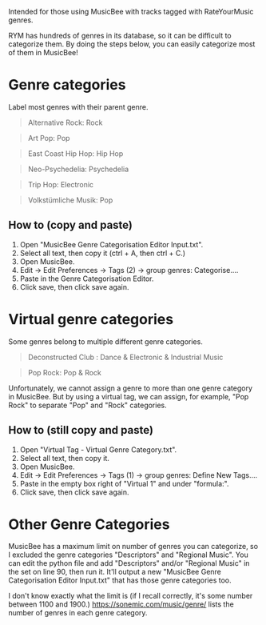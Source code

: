 Intended for those using MusicBee with tracks tagged with RateYourMusic genres.

RYM has hundreds of genres in its database, so it can be difficult to categorize them. By doing the steps below, you can easily categorize most of them in MusicBee!

# Genre categories

Label most genres with their parent genre.

> Alternative Rock: Rock

> Art Pop: Pop

> East Coast Hip Hop: Hip Hop

> Neo-Psychedelia: Psychedelia

> Trip Hop: Electronic

> Volkstümliche Musik: Pop

## How to (copy and paste)

1. Open "MusicBee Genre Categorisation Editor Input.txt".
2. Select all text, then copy it (ctrl + A, then ctrl + C.)
3. Open MusicBee.
4. Edit -> Edit Preferences -> Tags (2) -> group genres: Categorise....
5. Paste in the Genre Categorisation Editor.
6. Click save, then click save again.

# Virtual genre categories

Some genres belong to multiple different genre categories.

> Deconstructed Club : Dance & Electronic & Industrial Music

> Pop Rock: Pop & Rock

Unfortunately, we cannot assign a genre to more than one genre category in MusicBee. But by using a virtual tag, we can assign, for example, "Pop Rock" to separate "Pop" and "Rock" categories.

## How to (still copy and paste)

1. Open "Virtual Tag - Virtual Genre Category.txt".
2. Select all text, then copy it.
3. Open MusicBee.
4. Edit -> Edit Preferences -> Tags (1) -> group genres: Define New Tags....
5. Paste in the empty box right of "Virtual 1" and under "formula:".
6. Click save, then click save again.

# Other Genre Categories

MusicBee has a maximum limit on number of genres you can categorize, so I excluded the genre categories "Descriptors" and "Regional Music". You can edit the python file and add "Descriptors" and/or "Regional Music" in the set on line 90, then run it. It'll output a new "MusicBee Genre Categorisation Editor Input.txt" that has those genre categories too.

I don't know exactly what the limit is (if I recall correctly, it's some number between 1100 and 1900.) https://sonemic.com/music/genre/ lists the number of genres in each genre category.
